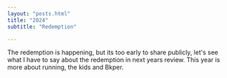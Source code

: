 ```yaml
---
layout: "posts.html"
title: "2024"
subtitle: "Redemption"

---
```


The redemption is happening, but its too early to share publicly, let's see what I have to say about the redemption in next years review. This year is more about running, the kids and Bkper.
